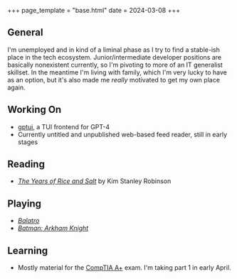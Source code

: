 +++
page_template = "base.html"
date = 2024-03-08
+++


## General
I'm unemployed and in kind of a liminal phase as I try to find a stable-ish place in the tech ecosystem. Junior/intermediate developer positions are basically nonexistent currently, so I'm pivoting to more of an IT generalist skillset. In the meantime I'm living with family, which I'm very lucky to have as an option, but it's also made me *really* motivated to get my own place again.

## Working On
- [gptui](https://github.com/keagud/gptui), a TUI frontend for GPT-4
- Currently untitled and unpublished web-based feed reader, still in early stages

## Reading
- [*The Years of Rice and Salt*](https://en.wikipedia.org/wiki/The_Years_of_Rice_and_Salt) by Kim Stanley Robinson

## Playing
- [*Balatro*](https://store.steampowered.com/app/2379780/Balatro/)
- [*Batman: Arkham Knight*](https://store.steampowered.com/app/208650/Batman_Arkham_Knight/)

## Learning
- Mostly material for the [CompTIA A+](https://www.comptia.org/certifications/a) exam. I'm taking part 1 in early April.



